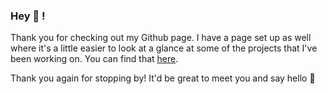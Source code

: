 ### Hey 👋 !

Thank you for checking out my Github page. I have a page set up as well where it's a little easier to look at a glance at some of the projects that I've been working on. You can find that [here](https://jt5301.github.io/).

Thank you again for stopping by! It'd be great to meet you and say hello 🌱
<!--
**jt5301/jt5301** is a ✨ _special_ ✨ repository because its `README.md` (this file) appears on your GitHub profile.

Here are some ideas to get you started:

- 🔭 I’m currently working on ...
- 🌱 I’m currently learning ...
- 👯 I’m looking to collaborate on ...
- 🤔 I’m looking for help with ...
- 💬 Ask me about ...
- 📫 How to reach me: ...
- 😄 Pronouns: ...
- ⚡ Fun fact: ...
-->
